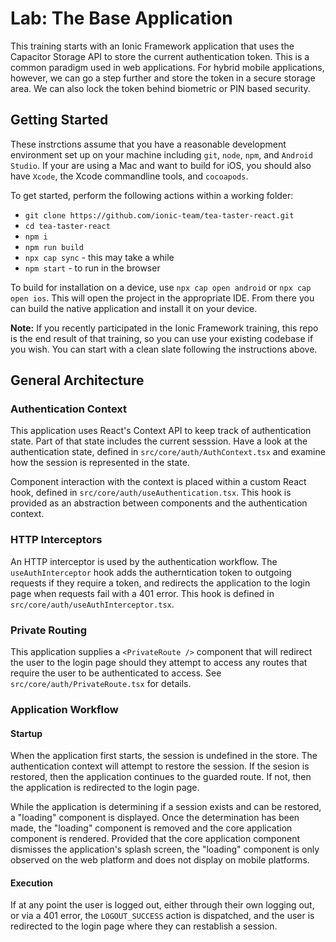 # Lab: The Base Application

This training starts with an Ionic Framework application that uses the Capacitor Storage API to store the current authentication token. This is a common paradigm used in web applications. For hybrid mobile applications, however, we can go a step further and store the token in a secure storage area. We can also lock the token behind biometric or PIN based security.

## Getting Started

These instrctions assume that you have a reasonable development environment set up on your machine including `git`, `node`, `npm`, and `Android Studio`. If your are using a Mac and want to build for iOS, you should also have `Xcode`, the Xcode commandline tools, and `cocoapods`.

To get started, perform the following actions within a working folder:

- `git clone https://github.com/ionic-team/tea-taster-react.git`
- `cd tea-taster-react`
- `npm i`
- `npm run build`
- `npx cap sync` - this may take a while
- `npm start` - to run in the browser

To build for installation on a device, use `npx cap open android` or `npx cap open ios`. This will open the project in the appropriate IDE. From there you can build the native application and install it on your device.

**Note:** If you recently participated in the Ionic Framework training, this repo is the end result of that training, so you can use your existing codebase if you wish. You can start with a clean slate following the instructions above.

## General Architecture

### Authentication Context

This application uses React's Context API to keep track of authentication state. Part of that state includes the current sesssion. Have a look at the authentication state, defined in `src/core/auth/AuthContext.tsx` and examine how the session is represented in the state.

Component interaction with the context is placed within a custom React hook, defined in `src/core/auth/useAuthentication.tsx`. This hook is provided as an abstraction between components and the authentication context.

### HTTP Interceptors

An HTTP interceptor is used by the authentication workflow. The `useAuthInterceptor` hook adds the autherntication token to outgoing requests if they require a token, and redirects the application to the login page when requests fail with a 401 error. This hook is defined in `src/core/auth/useAuthInterceptor.tsx`.

### Private Routing

This application supplies a `<PrivateRoute />` component that will redirect the user to the login page should they attempt to access any routes that require the user to be authenticated to access. See `src/core/auth/PrivateRoute.tsx` for details.

### Application Workflow

#### Startup

When the application first starts, the session is undefined in the store. The authentication context will attempt to restore the session. If the sesion is restored, then the application continues to the guarded route. If not, then the application is redirected to the login page.

While the application is determining if a session exists and can be restored, a "loading" component is displayed. Once the determination has been made, the "loading" component is removed and the core application component is rendered. Provided that the core application component dismisses the application's splash screen, the "loading" component is only observed on the web platform and does not display on mobile platforms.

#### Execution

If at any point the user is logged out, either through their own logging out, or via a 401 error, the `LOGOUT_SUCCESS` action is dispatched, and the user is redirected to the login page where they can restablish a session.

